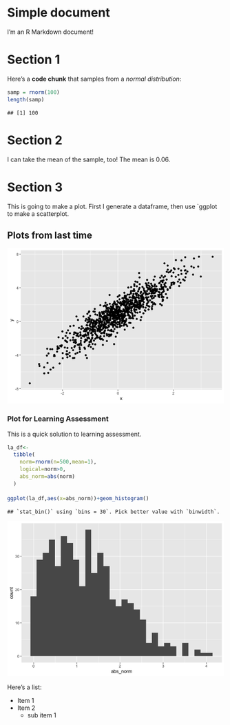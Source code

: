 Simple document
================

I’m an R Markdown document!

# Section 1

Here’s a **code chunk** that samples from a *normal distribution*:

``` r
samp = rnorm(100)
length(samp)
```

    ## [1] 100

# Section 2

I can take the mean of the sample, too! The mean is 0.06.

# Section 3

This is going to make a plot. First I generate a dataframe, then use
\`ggplot to make a scatterplot.

## Plots from last time

![](template_files/figure-gfm/chunk_scatterplot-1.png)<!-- -->

### Plot for Learning Assessment

This is a quick solution to learning assessment.

``` r
la_df<-
  tibble(
    norm=rnorm(n=500,mean=1),
    logical=norm>0,
    abs_norm=abs(norm)
  )

ggplot(la_df,aes(x=abs_norm))+geom_histogram()
```

    ## `stat_bin()` using `bins = 30`. Pick better value with `binwidth`.

![](template_files/figure-gfm/learning_assessment-1.png)<!-- -->

Here’s a list:

-   Item 1
-   Item 2
    -   sub item 1
